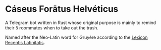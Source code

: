 # Cáseus Forātus Helvéticus

A Telegram bot written in Rust whose original purpose is mainly to remind their 5 roommates when to take out the trash.

Named after the Neo-Latin word for Gruyère according to the [Lexicon Recentis Latinitatis](https://www.vatican.va/roman_curia/institutions_connected/latinitas/documents/rc_latinitas_20040601_lexicon_it.html).